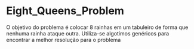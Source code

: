 # Eight_Queens_Problem
 O objetivo do problema é colocar 8 rainhas em um tabuleiro de forma que nenhuma rainha ataque outra.  Utiliza-se algotimos genéricos para encontrar a melhor resolução para o problema

